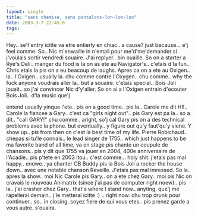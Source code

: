 ```yaml
---
layout: single
title: "sans chemise, sans pantalons-lon-lon-lon"
date: 2003-3-7 22:45:0
tags: 
---
```


Hey.. se't'entry icitte va etre entierly en chiac.. a cause? just because... e'j feel comme. So.. Nic m'enwaille in n'email pour me'd'me'demander si j'voulais sortir vendredi souaire. J'ai replyer.. bin ouaille. So on a starter a Rye's Deli.. manger du food is la on as ete au Navigator's.. c'etais d'la fun.. Chris etais la pis on a eu beacoup de laughs. Apres ca on a ete au Oxigen.. la.. l'Oxigen.. usually la. chu comme contre l'Oxygen.. chu comme.. why the fuck anyone voudrais aller la.. but a souaire. c'etais special.. Bois Joli jouait.. so j'ai convincer Nic d'y'aller. So on ai a l'Oxigen entrain d'ecouter Bois Joli.. d'la music que'j

entend usually yinque l'ete.. pis on a good time.. pis la.. Carole me dit HI!.. Carole la fiancee a Gary.. c'est ca "girls night out".. pis Gary est pa la.. so a dit.. "call GARY!" chu comme.. aright, so'j cal Gary pis on a des technical problems avec la phone. but eventually.. y figure out qu'y faut'qu'y viene. Y show up.. pis from then on c'est la best time of my life. Pierre Robichaud.. chepas si tu'le connais.. le lead singer de 1755.. which just happens to be ma favorite band of all time, va on stage pis chante un coupule de chansons.. pis y dit que 1755 va jouer en 2004, 400e anniversaire de l'Acadie.. pis p'tete en 2003 itou.. c'est comme... holy shit. j'etais pas mal happy.. enowe.. ya chanter CB Buddy pis la Bois Joli a rocker the house down.. avec une notable chanson Reveille. J'etais pas mal imressed. So la.. apres la show.. moi Nic Carole pis Gary.. on a ete chez Gary.. moi pis Nic on cravais le nouveau Animatrix (since j'ai pas de computer right noew).. pis la.. j'ai crasher chez Gary.. that's where I stand now.. anyting. que'j me rapellerai demain.. j'le metterai icitte :) .. right now. chu trop drunk pour continuer.. so.. in closing..soyez fiere de qui vous etes.. pis prenez garde a vous autre. s'ouaira.




